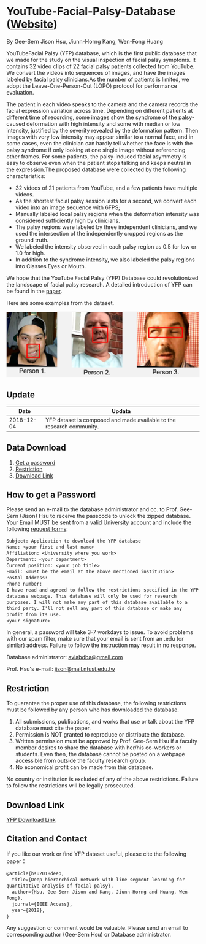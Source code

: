 # YouTube-Facial-Palsy-Database ([Website](https://sites.google.com/view/yfp-database/))

By Gee-Sern Jison Hsu, Jiunn-Horng Kang, Wen-Fong Huang

YouTubeFacial Palsy (YFP) database, which is the first public database that we made for the study on the visual inspection of facial palsy symptoms. It contains 32 video clips of 22 facial palsy patients collected from YouTube. We convert the videos into sequences of images, and have the images labeled by facial palsy clinicians.As the number of patients is limited, we adopt the Leave-One-Person-Out (LOPO) protocol for performance evaluation.

The patient in each video speaks to the camera and the camera records the facial expression variation across time. Depending on different patients at different time of recording, some images show the syndrome of the palsy-caused deformation with high intensity and some with median or low intensity, justified by the severity revealed by the deformation pattern. Then images with very low intensity may appear similar to a normal face, and in some cases, even the clinician can hardly tell whether the face is with the palsy syndrome if only looking at one single image without referencing other frames. For some patients, the palsy-induced facial asymmetry is easy to observe even when the patient stops talking and keeps neutral in the expression.The proposed database were collected by the following characteristics:

- 32 videos of 21 patients from YouTube, and  a few patients have multiple videos.
- As the shortest facial palsy session lasts for a second, we convert each video into an image sequence with 6FPS;
- Manually labeled local palsy regions when the deformation intensity was considered sufficiently high by clinicians. 
- The palsy regions were labeled by three independent clinicians, and we used the intersection of the independently cropped regions as the ground truth.
- We labeled the intensity observed in each palsy region as 0.5 for low or 1.0 for high.
- In addition to the syndrome intensity, we also labeled the palsy regions into Classes Eyes or Mouth. 

We hope that the YouTube Facial Palsy (YFP) Database could revolutionized the landscape of facial palsy research. A detailed introduction of YFP can be found in the [paper](https://ieeexplore.ieee.org/document/8558494).

Here are some examples from the dataset.

![Alt text](YFP_Samples.PNG?raw=true "Title")


Update
--
|Date|Updata|
|----|------|
|2018-12-04|YFP dataset is composed and made available to the research community.|


Data Download 
--
 1. [Get a password](#how-to-get-a-password)
 2. [Restriction](#restriction)
 3. [Download Link](#download-link)
 
How to get a Password
-
Please send an e-mail to the database administrator and cc. to Prof. Gee-Sern (Jison) Hsu to receive the passcode to unlock the zipped database. Your Email MUST be sent from a valid University account and include the following [request forms](./RequestForms.txt):

```
Subject: Application to download the YFP database
Name: <your first and last name>
Affiliation: <University where you work>
Department: <your department>
Current position: <your job title>
Email: <must be the email at the above mentioned institution>
Postal Address:
Phone number:
I have read and agreed to follow the restrictions specified in the YFP database webpage. This database will only be used for research purposes. I will not make any part of this database available to a third party. I'll not sell any part of this database or make any profit from its use.
<your signature>
```
In general, a password will take 3-7 workdays to issue. To avoid problems with our spam filter, make sure that your email is sent from an .edu (or similar) address. Failure to follow the instruction may result in no response. 

Database administrator: avlabdba@gmail.com

Prof. Hsu's e-mail: jison@mail.ntust.edu.tw



Restriction
-
To guarantee the proper use of this database, the following restrictions must be followed by any person who has downloaded the database.
 1. All submissions, publications, and works that use or talk about the YFP database must cite the paper. 
 2. Permission is NOT granted to reproduce or distribute the database. 
 3. Written permission must be approved by Prof. Gee-Sern Hsu if a faculty member desires to share the database with her/his co-workers or students. Even then, the database cannot be posted on a webpage accessible from outside the faculty research group. 
 4. No economical profit can be made from this database. 
 
No country or institution is excluded of any of the above restrictions. Failure to follow the restrictions will be legally prosecuted.

Download Link
-
[YFP Download Link](https://drive.google.com/open?id=1D0bMXESiVafB4bSsxi7zPK4hUoPxXDHv)

Citation and Contact
--
If you like our work or find YFP dataset useful, please cite the following paper：
```
@article{hsu2018deep,
  title={Deep hierarchical network with line segment learning for quantitative analysis of facial palsy},
  author={Hsu, Gee-Sern Jison and Kang, Jiunn-Horng and Huang, Wen-Fong},
  journal={IEEE Access},
  year={2018},
}
```
Any suggestion or comment would be valuable. Please send an email to corresponding author (Gee-Sern Hsu) or Database administrator.
